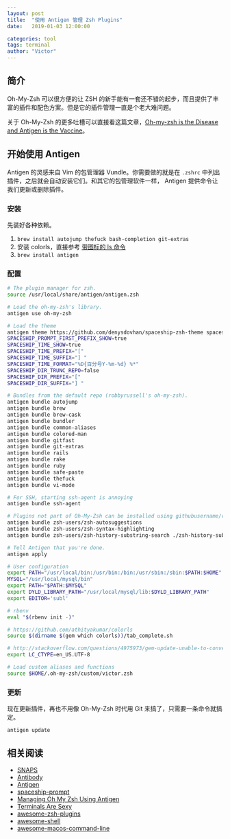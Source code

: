 ```yaml
---
layout: post
title:  "使用 Antigen 管理 Zsh Plugins"
date:   2019-01-03 12:00:00

categories: tool
tags: terminal
author: "Victor"
---
```


## 简介

Oh-My-Zsh 可以很方便的让 ZSH 的新手能有一套还不错的起步，而且提供了丰富的插件和配色方案。但是它的插件管理一直是个老大难问题。

关于 Oh-My-Zsh 的更多吐槽可以直接看这篇文章，[Oh-my-zsh is the Disease and Antigen is the Vaccine](https://joshldavis.com/2014/07/26/oh-my-zsh-is-a-disease-antigen-is-the-vaccine/)。

## 开始使用 Antigen

Antigen 的灵感来自 Vim 的包管理器 Vundle。你需要做的就是在 `.zshrc` 中列出插件，之后就会自动安装它们。和其它的包管理软件一样， Antigen 提供命令让我们更新或删除插件。

### 安装

先装好各种依赖。

1. `brew install autojump thefuck bash-completion git-extras`
2. 安装 colorls，直接参考 [带图标的 ls 命令](/tool/color-ls/)
3. `brew install antigen`

### 配置

```bash
# The plugin manager for zsh.
source /usr/local/share/antigen/antigen.zsh

# Load the oh-my-zsh's library.
antigen use oh-my-zsh

# Load the theme
antigen theme https://github.com/denysdovhan/spaceship-zsh-theme spaceship
SPACESHIP_PROMPT_FIRST_PREFIX_SHOW=true
SPACESHIP_TIME_SHOW=true
SPACESHIP_TIME_PREFIX="["
SPACESHIP_TIME_SUFFIX="] "
SPACESHIP_TIME_FORMAT="%D{百分号Y-%m-%d} %*"
SPACESHIP_DIR_TRUNC_REPO=false
SPACESHIP_DIR_PREFIX="["
SPACESHIP_DIR_SUFFIX="] "

# Bundles from the default repo (robbyrussell's oh-my-zsh).
antigen bundle autojump
antigen bundle brew
antigen bundle brew-cask
antigen bundle bundler
antigen bundle common-aliases
antigen bundle colored-man
antigen bundle gitfast
antigen bundle git-extras
antigen bundle rails
antigen bundle rake
antigen bundle ruby
antigen bundle safe-paste
antigen bundle thefuck
antigen bundle vi-mode

# For SSH, starting ssh-agent is annoying
antigen bundle ssh-agent

# Plugins not part of Oh-My-Zsh can be installed using githubusername/repo
antigen bundle zsh-users/zsh-autosuggestions
antigen bundle zsh-users/zsh-syntax-highlighting
antigen bundle zsh-users/zsh-history-substring-search ./zsh-history-substring-search.zsh

# Tell Antigen that you're done.
antigen apply

# User configuration
export PATH="/usr/local/bin:/usr/bin:/bin:/usr/sbin:/sbin:$PATH:$HOME"
MYSQL="/usr/local/mysql/bin"
export PATH="$PATH:$MYSQL"
export DYLD_LIBRARY_PATH="/usr/local/mysql/lib:$DYLD_LIBRARY_PATH"
export EDITOR='subl'

# rbenv
eval "$(rbenv init -)"

# https://github.com/athityakumar/colorls
source $(dirname $(gem which colorls))/tab_complete.sh

# http://stackoverflow.com/questions/4975973/gem-update-unable-to-convert-xe7-to-utf-8-in-conversion-from-ascii-8bit-to-u
export LC_CTYPE=en_US.UTF-8

# Load custom aliases and functions
source $HOME/.oh-my-zsh/custom/victor.zsh
```

### 更新

现在更新插件，再也不用像 Oh-My-Zsh 时代用 Git 来搞了，只需要一条命令就搞定。

```
antigen update
```

## 相关阅读

* [SNAPS](https://snapcraft.io/)
* [Antibody](http://getantibody.github.io/)
* [Antigen](https://github.com/zsh-users/antigen/)
* [spaceship-prompt](https://github.com/denysdovhan/spaceship-prompt)
* [Managing Oh My Zsh Using Antigen](https://amitd.co/blog/managing-oh-my-zsh-using-antigen)
* [Terminals Are Sexy](https://terminalsare.sexy/)
* [awesome-zsh-plugins](https://project-awesome.org/unixorn/awesome-zsh-plugins)
* [awesome-shell](https://github.com/alebcay/awesome-shell)
* [awesome-macos-command-line](https://github.com/herrbischoff/awesome-macos-command-line)
